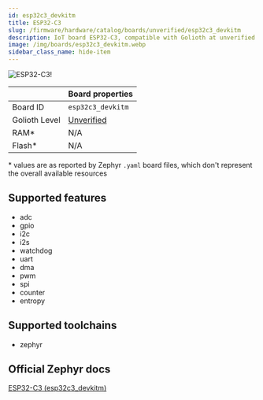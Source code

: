 ```yaml
---
id: esp32c3_devkitm
title: ESP32-C3
slug: /firmware/hardware/catalog/boards/unverified/esp32c3_devkitm
description: IoT board ESP32-C3, compatible with Golioth at unverified level.
image: /img/boards/esp32c3_devkitm.webp
sidebar_class_name: hide-item
---
```


[//]: # (This is an auto-generated file, do not edit! Changes to it will be lost upon re-generation)

![ESP32-C3!](/img/boards/esp32c3_devkitm.webp "ESP32-C3")

|                | Board properties     |
| -------------  | -------------------- |
| Board ID       | `esp32c3_devkitm` |
| Golioth Level  | [Unverified](/firmware/hardware#unverified-boards) |
| RAM*           | N/A |
| Flash*         | N/A |

\* values are as reported by Zephyr `.yaml` board files, which don't represent the overall available resources



## Supported features

* adc
* gpio
* i2c
* i2s
* watchdog
* uart
* dma
* pwm
* spi
* counter
* entropy

## Supported toolchains

* zephyr

## Official Zephyr docs

[ESP32-C3 (esp32c3_devkitm)](https://docs.zephyrproject.org/latest/boards/espressif/esp32c3_devkitm/doc/index.html)
